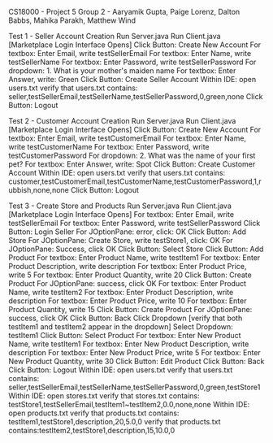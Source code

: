 CS18000 - Project 5
Group 2 - Aaryamik Gupta, Paige Lorenz, Dalton Babbs, Mahika Parakh, Matthew Wind

Test 1 - Seller Account Creation
Run Server.java
Run Client.java
[Marketplace Login Interface Opens]
Click Button: Create New Account
For textbox: Enter Email, write testSellerEmail
For textbox: Enter Name, write testSellerName
For textbox: Enter Password, write testSellerPassword
For dropdown: 1. What is your mother's maiden name
For textbox: Enter Answer, write: Green
Click Button: Create Seller Account
Within IDE: open users.txt
verify that users.txt contains: seller,testSellerEmail,testSellerName,testSellerPassword,0,green,none
Click Button: Logout

Test 2 - Customer Account Creation
Run Server.java
Run Client.java
[Marketplace Login Interface Opens]
Click Button: Create New Account
For textbox: Enter Email, write testCustomerEmail
For textbox: Enter Name, write testCustomerName
For textbox: Enter Password, write testCustomerPassword
For dropdown: 2. What was the name of your first pet?
For textbox: Enter Answer, write: Spot
Click Button: Create Customer Account
Within IDE: open users.txt
verify that users.txt contains: customer,testCustomerEmail,testCustomerName,testCustomerPassword,1,rubbish,none,none
Click Button: Logout

Test 3 - Create Store and Products
Run Server.java
Run Client.java
[Marketplace Login Interface Opens]
For textbox: Enter Email, write testSellerEmail
For textbox: Enter Password, write testSellerPassword
Click Button: Login Seller
For JOptionPane: error, click: OK
Click Button: Add Store
For JOptionPane: Create Store, write testStore1, click: OK
For JOptionPane: Success, click OK
Click Button: Select Store
Click Button: Add Product
For textbox: Enter Product Name, write testItem1
For textbox: Enter Product Description, write description
For textbox: Enter Product Price, write 5
For textbox: Enter Product Quantity, write 20
Click Button: Create Product
For JOptionPane: success, click OK
For textbox: Enter Product Name, write testItem2
For textbox: Enter Product Description, write description
For textbox: Enter Product Price, write 10
For textbox: Enter Product Quantity, write 15
Click Button: Create Product
For JOptionPane: success, click OK
Click Button: Back
Click Dropdown
[verify that both testItem1 and testItem2 appear in the dropdown]
Select Dropdown: testItem1
Click Button: Select Product
For textbox: Enter New Product Name, write testItem1
For textbox: Enter New Product Description, write description
For textbox: Enter New Product Price, write 5
For textbox: Enter New Product Quantity, write 30
Click Button: Edit Product
Click Button: Back
Click Button: Logout
Within IDE: open users.txt
verify that users.txt contains: seller,testSellerEmail,testSellerName,testSellerPassword,0,green,testStore1
Within IDE: open stores.txt
verify that stores.txt contains: testStore1,testSellerEmail,testItem1~testItem2,0.0,none,none
Within IDE: open products.txt
verify that products.txt contains: testItem1,testStore1,description,20,5.0,0
verify that products.txt contains:testItem2,testStore1,description,15,10.0,0














